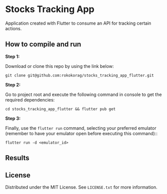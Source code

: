 # Stocks Tracking App

Application created with Flutter to consume an API for tracking certain actions.

## How to compile and run

**Step 1:**

Download or clone this repo by using the link below:

```
git clone git@github.com:rokokorag/stocks_tracking_app_flutter.git
```

**Step 2:**

Go to project root and execute the following command in console to get the required dependencies: 

```
cd stocks_tracking_app_flutter && flutter pub get 
```

**Step 3:**

Finally, use the `flutter run` command, selecting your preferred emulator (remember to have your emulator open before executing this command)::

```
flutter run -d <emulator_id>
```

## Results



## License

Distributed under the MIT License. See `LICENSE.txt` for more information.
